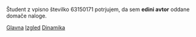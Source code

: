 Študent z vpisno številko 63150171 potrjujem, da sem __edini avtor__ oddane domače naloge.

[Glavna](https://rawgit.com/WAgent47/stroboskop/master/stroboskop.html)
[Izgled](https://rawgit.com/WAgent47/stroboskop/izgled/stroboskop.html)
[Dinamika](https://rawgit.com/WAgent47/stroboskop/dinamika/stroboskop.html)